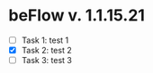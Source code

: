 <!-- @ver:1.1.15.21 -->
# beFlow v. 1.1.15.21

<!-- @changelogstart -->

- [ ] Task 1: test 1
- [x] Task 2: test 2
- [ ] Task 3: test 3

<!-- @changelogend -->
